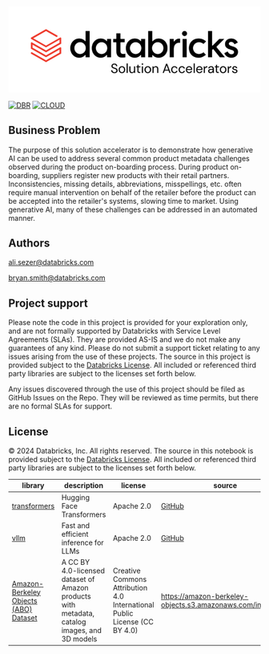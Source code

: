 <img src=https://raw.githubusercontent.com/databricks-industry-solutions/.github/main/profile/solacc_logo.png width="600px"> 

[![DBR](https://img.shields.io/badge/DBR-CHANGE_ME-red?logo=databricks&style=for-the-badge)](https://docs.databricks.com/release-notes/runtime/CHANGE_ME.html)
[![CLOUD](https://img.shields.io/badge/CLOUD-CHANGE_ME-blue?logo=googlecloud&style=for-the-badge)](https://databricks.com/try-databricks)

## Business Problem

The purpose of this solution accelerator is to demonstrate how generative AI can be used to address several common product metadata challenges observed during the product on-boarding process.  During product on-boarding, suppliers register new products with their retail partners.  Inconsistencies, missing details, abbreviations, misspellings, etc. often require manual intervention on behalf of the retailer before the product can be accepted into the retailer's systems, slowing time to market. Using generative AI, many of these challenges can be addressed in an automated manner.

## Authors

<ali.sezer@databricks.com>

<bryan.smith@databricks.com>

## Project support

Please note the code in this project is provided for your exploration only, and are not formally supported by Databricks with Service Level Agreements (SLAs). They are provided AS-IS and we do not make any guarantees of any kind. Please do not submit a support ticket relating to any issues arising from the use of these projects. The source in this project is provided subject to the [Databricks License](./LICENSE.md). All included or referenced third party libraries are subject to the licenses set forth below.

Any issues discovered through the use of this project should be filed as GitHub Issues on the Repo. They will be reviewed as time permits, but there are no formal SLAs for support.

## License

&copy; 2024 Databricks, Inc. All rights reserved. The source in this notebook is provided subject to the [Databricks License](https://databricks.com/db-license-source).  All included or referenced third party libraries are subject to the licenses set forth below.

| library                                | description             | license    | source                                              |
|----------------------------------------|-------------------------|------------|-----------------------------------------------------|
| [transformers](https://huggingface.co/docs/transformers/en/index) | Hugging Face Transformers | Apache 2.0 | [GitHub](https://github.com/huggingface/transformers) |
| [vllm](https://docs.vllm.ai/en/latest/) | Fast and efficient inference for LLMs | Apache 2.0 | [GitHub](https://github.com/vllm-project/vllm) |
| [Amazon-Berkeley Objects (ABO) Dataset](https://amazon-berkeley-objects.s3.amazonaws.com/index.html) | A CC BY 4.0-licensed dataset of Amazon products with metadata, catalog images, and 3D models | Creative Commons Attribution 4.0 International Public License (CC BY 4.0) | https://amazon-berkeley-objects.s3.amazonaws.com/index.html